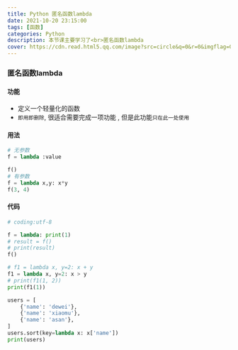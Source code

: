 ```yaml
---
title: Python 匿名函数lambda
date: 2021-10-20 23:15:00
tags: [函数]
categories: Python
description: 本节课主要学习了<br>匿名函数lambda
cover: https://cdn.read.html5.qq.com/image?src=circle&q=0&r=0&imgflag=0&cdn_cache=1800&w=0&h=0&imageUrl=https://learnonly-7.oss-cn-qingdao.aliyuncs.com/2021-10-20/4.png
---
```


### 匿名函数lambda

#### 功能

- 定义一个轻量化的函数
- `即用即删除`, 很适合需要完成一项功能 , 但是此功能`只在此一处使用`

#### 用法

```python
# 无参数
f = lambda :value

f()
# 有参数
f = lambda x,y: x*y
f(3, 4)
```

#### 代码

```python
# coding:utf-8

f = lambda: print(1)
# result = f()
# print(result)
f()

# f1 = lambda x, y=2: x + y
f1 = lambda x, y=2: x > y
# print(f1(1, 2))
print(f1(1))

users = [
    {'name': 'dewei'},
    {'name': 'xiaomu'},
    {'name': 'asan'},
]
users.sort(key=lambda x: x['name'])
print(users)

```
